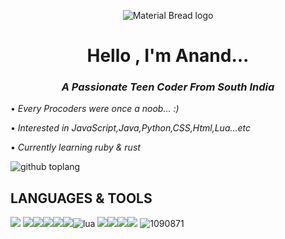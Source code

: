 <p align="center">
  <img  src="https://user-images.githubusercontent.com/87514488/126930450-3e791922-155c-417d-b299-c12ccfd6306b.gif" alt="Material Bread logo">
</p>
 

<h1 align="center">Hello , I'm Anand... </h1>
<h3 align="center"><i>A Passionate Teen Coder From South India</i></h3>

 • *Every Procoders were once a noob... :)*
 
 • *Interested in JavaScript,Java,Python,CSS,Html,Lua...etc*
 
 • *Currently learning ruby & rust*







![github toplang](https://github-readme-stats.vercel.app/api/top-langs/?username=httpanand&layout=compact&theme=dark)

## LANGUAGES & TOOLS
<img src="https://img.icons8.com/color/50/000000/javascript--v1.png"/> <img src="https://img.icons8.com/color/50/000000/python--v1.png"/><img src="https://img.icons8.com/color/48/000000/java-coffee-cup-logo--v1.png"/><img src="https://img.icons8.com/color/50/000000/css3.png"/><img src="https://img.icons8.com/color/50/000000/html-5--v1.png"/><img src="https://img.icons8.com/officexs/45/000000/php-logo.png"/>![lua](https://user-images.githubusercontent.com/87514488/126919892-9161e91c-c0ea-466a-afb8-ca8aa5e332cc.png)<!--software -->
<img src="https://img.icons8.com/fluent/50/000000/android-os.png"/><img src="https://img.icons8.com/color/50/000000/visual-studio-code-2019.png"/><img src="https://img.icons8.com/fluent/50/000000/sublime-text.png"/><img src="https://img.icons8.com/color/48/000000/pycharm.png"/>
![1090871](https://user-images.githubusercontent.com/87514488/129579177-fd8e08e8-33ba-4a22-ab71-ee3f493471e3.png)





